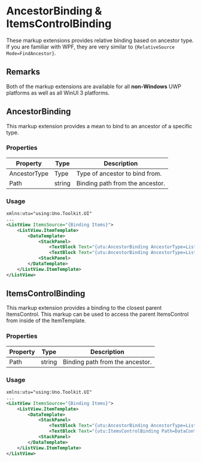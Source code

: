 # AncestorBinding & ItemsControlBinding
These markup extensions provides relative binding based on ancestor type. If you are familiar with WPF, they are very similar to `{RelativeSource Mode=FindAncestor}`.

## Remarks
Both of the markup extensions are available for all **non-Windows** UWP platforms as well as all WinUI 3 platforms. 

## AncestorBinding
This markup extension provides a mean to bind to an ancestor of a specific type.

### Properties
Property|Type|Description
-|-|-
AncestorType|Type|Type of ancestor to bind from.
Path|string|Binding path from the ancestor.

### Usage
```xml
xmlns:utu="using:Uno.Toolkit.UI"
...
<ListView ItemsSource="{Binding Items}">
    <ListView.ItemTemplate>
        <DataTemplate>
            <StackPanel>
                <TextBlock Text="{utu:AncestorBinding AncestorType=ListView, Path=HorizontalAlignment}" />
                <TextBlock Text="{utu:AncestorBinding AncestorType=ListView, Path=DataContext.Data.PropertyOnSameLevelAsItems}" />
            <StackPanel>
        </DataTemplate>
    </ListView.ItemTemplate>
</ListView>
```

## ItemsControlBinding
This markup extension provides a binding to the closest parent ItemsControl. This markup can be used to access the parent ItemsControl from inside of the ItemTemplate.

### Properties
Property|Type|Description
-|-|-
Path|string|Binding path from the ancestor.

### Usage
```xml
xmlns:utu="using:Uno.Toolkit.UI"
...
<ListView ItemsSource="{Binding Items}">
    <ListView.ItemTemplate>
        <DataTemplate>
            <StackPanel>
                <TextBlock Text="{utu:AncestorBinding AncestorType=ListView, Path=HorizontalAlignment}" />
                <TextBlock Text="{utu:ItemsControlBinding Path=DataContext.Data.PropertyOnSameLevelAsItems}" />
            <StackPanel>
        </DataTemplate>
    </ListView.ItemTemplate>
</ListView>
```
